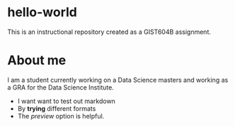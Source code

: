 # hello-world
This is an instructional repository created as a GIST604B assignment.

# About me
I am a student currently working on a Data Science masters and working as a GRA for the Data Science Institute.
* I want want to test out markdown
* By **trying** different formats
* The *preview* option is helpful.
